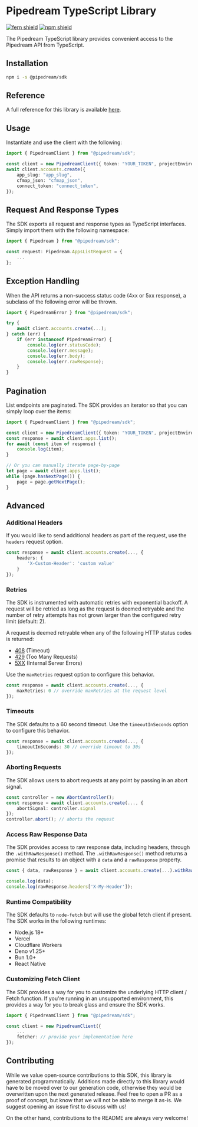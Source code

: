 # Pipedream TypeScript Library

[![fern shield](https://img.shields.io/badge/%F0%9F%8C%BF-Built%20with%20Fern-brightgreen)](https://buildwithfern.com?utm_source=github&utm_medium=github&utm_campaign=readme&utm_source=https%3A%2F%2Fgithub.com%2FPipedreamHQ%2Fpipedream-sdk-typescript)
[![npm shield](https://img.shields.io/npm/v/@pipedream/sdk)](https://www.npmjs.com/package/@pipedream/sdk)

The Pipedream TypeScript library provides convenient access to the Pipedream API from TypeScript.

## Installation

```sh
npm i -s @pipedream/sdk
```

## Reference

A full reference for this library is available [here](https://github.com/PipedreamHQ/pipedream-sdk-typescript/blob/HEAD/./reference.md).

## Usage

Instantiate and use the client with the following:

```typescript
import { PipedreamClient } from "@pipedream/sdk";

const client = new PipedreamClient({ token: "YOUR_TOKEN", projectEnvironment: "YOUR_PROJECT_ENVIRONMENT" });
await client.accounts.create({
    app_slug: "app_slug",
    cfmap_json: "cfmap_json",
    connect_token: "connect_token",
});
```

## Request And Response Types

The SDK exports all request and response types as TypeScript interfaces. Simply import them with the
following namespace:

```typescript
import { Pipedream } from "@pipedream/sdk";

const request: Pipedream.AppsListRequest = {
    ...
};
```

## Exception Handling

When the API returns a non-success status code (4xx or 5xx response), a subclass of the following error
will be thrown.

```typescript
import { PipedreamError } from "@pipedream/sdk";

try {
    await client.accounts.create(...);
} catch (err) {
    if (err instanceof PipedreamError) {
        console.log(err.statusCode);
        console.log(err.message);
        console.log(err.body);
        console.log(err.rawResponse);
    }
}
```

## Pagination

List endpoints are paginated. The SDK provides an iterator so that you can simply loop over the items:

```typescript
import { PipedreamClient } from "@pipedream/sdk";

const client = new PipedreamClient({ token: "YOUR_TOKEN", projectEnvironment: "YOUR_PROJECT_ENVIRONMENT" });
const response = await client.apps.list();
for await (const item of response) {
    console.log(item);
}

// Or you can manually iterate page-by-page
let page = await client.apps.list();
while (page.hasNextPage()) {
    page = page.getNextPage();
}
```

## Advanced

### Additional Headers

If you would like to send additional headers as part of the request, use the `headers` request option.

```typescript
const response = await client.accounts.create(..., {
    headers: {
        'X-Custom-Header': 'custom value'
    }
});
```

### Retries

The SDK is instrumented with automatic retries with exponential backoff. A request will be retried as long
as the request is deemed retryable and the number of retry attempts has not grown larger than the configured
retry limit (default: 2).

A request is deemed retryable when any of the following HTTP status codes is returned:

- [408](https://developer.mozilla.org/en-US/docs/Web/HTTP/Status/408) (Timeout)
- [429](https://developer.mozilla.org/en-US/docs/Web/HTTP/Status/429) (Too Many Requests)
- [5XX](https://developer.mozilla.org/en-US/docs/Web/HTTP/Status/500) (Internal Server Errors)

Use the `maxRetries` request option to configure this behavior.

```typescript
const response = await client.accounts.create(..., {
    maxRetries: 0 // override maxRetries at the request level
});
```

### Timeouts

The SDK defaults to a 60 second timeout. Use the `timeoutInSeconds` option to configure this behavior.

```typescript
const response = await client.accounts.create(..., {
    timeoutInSeconds: 30 // override timeout to 30s
});
```

### Aborting Requests

The SDK allows users to abort requests at any point by passing in an abort signal.

```typescript
const controller = new AbortController();
const response = await client.accounts.create(..., {
    abortSignal: controller.signal
});
controller.abort(); // aborts the request
```

### Access Raw Response Data

The SDK provides access to raw response data, including headers, through the `.withRawResponse()` method.
The `.withRawResponse()` method returns a promise that results to an object with a `data` and a `rawResponse` property.

```typescript
const { data, rawResponse } = await client.accounts.create(...).withRawResponse();

console.log(data);
console.log(rawResponse.headers['X-My-Header']);
```

### Runtime Compatibility

The SDK defaults to `node-fetch` but will use the global fetch client if present. The SDK works in the following
runtimes:

- Node.js 18+
- Vercel
- Cloudflare Workers
- Deno v1.25+
- Bun 1.0+
- React Native

### Customizing Fetch Client

The SDK provides a way for you to customize the underlying HTTP client / Fetch function. If you're running in an
unsupported environment, this provides a way for you to break glass and ensure the SDK works.

```typescript
import { PipedreamClient } from "@pipedream/sdk";

const client = new PipedreamClient({
    ...
    fetcher: // provide your implementation here
});
```

## Contributing

While we value open-source contributions to this SDK, this library is generated programmatically.
Additions made directly to this library would have to be moved over to our generation code,
otherwise they would be overwritten upon the next generated release. Feel free to open a PR as
a proof of concept, but know that we will not be able to merge it as-is. We suggest opening
an issue first to discuss with us!

On the other hand, contributions to the README are always very welcome!
